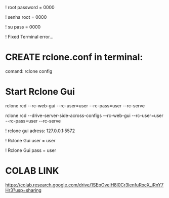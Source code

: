 ! root password = 0000

! senha root = 0000

! su pass = 0000

! Fixed Terminal error...

# CREATE rclone.conf in terminal:
comand: rclone config

# Start Rclone Gui
rclone rcd --rc-web-gui --rc-user=user --rc-pass=user --rc-serve

rclone rcd --drive-server-side-across-configs --rc-web-gui --rc-user=user --rc-pass=user --rc-serve

! rclone gui adress: 127.0.0.1:5572

! Rclone Gui user = user

! Rclone Gui pass = user

# COLAB LINK
https://colab.research.google.com/drive/1SEpOveIH8l0Cr3lenfuRocX_iRnY7Hr3?usp=sharing
